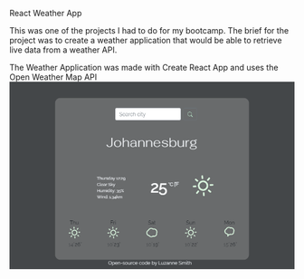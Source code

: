 React Weather App

This was one of the projects I had to do for my bootcamp.
The brief for the project was to create a weather application that would be able to retrieve live data from a weather API.

The Weather Application was made with Create React App and uses the Open Weather Map API
![Image of React-Weather-App](/public/webpage.png)



